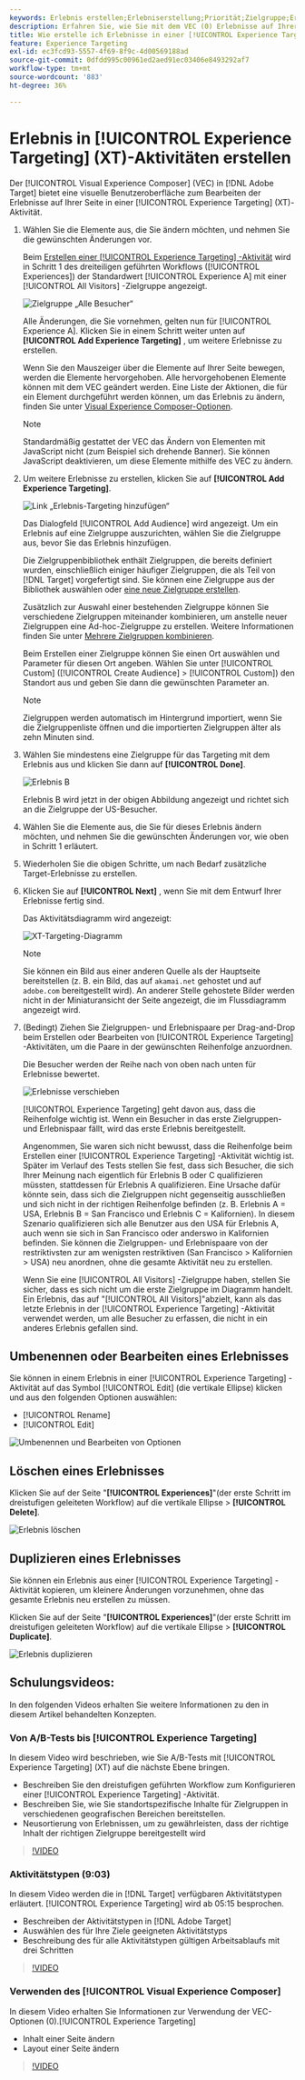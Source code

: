 ```yaml
---
keywords: Erlebnis erstellen;Erlebniserstellung;Priorität;Zielgruppe;Erlebnis;Visual Experience Composer
description: Erfahren Sie, wie Sie mit dem VEC (0) Erlebnisse auf Ihrer Seite in einer [!UICONTROL Experience Targeting] -Aktivität (XT) erstellen und bearbeiten können. [!DNL Adobe Target] [!UICONTROL Visual Experience Composer]
title: Wie erstelle ich Erlebnisse in einer [!UICONTROL Experience Targeting] -Aktivität?
feature: Experience Targeting
exl-id: ec3fcd93-5557-4f69-8f9c-4d00569188ad
source-git-commit: 0dfdd995c00961ed2aed91ec03406e8493292af7
workflow-type: tm+mt
source-wordcount: '883'
ht-degree: 36%

---
```


# Erlebnis in [!UICONTROL Experience Targeting] (XT)-Aktivitäten erstellen

Der [!UICONTROL Visual Experience Composer] (VEC) in [!DNL Adobe Target] bietet eine visuelle Benutzeroberfläche zum Bearbeiten der Erlebnisse auf Ihrer Seite in einer [!UICONTROL Experience Targeting] (XT)-Aktivität.

1. Wählen Sie die Elemente aus, die Sie ändern möchten, und nehmen Sie die gewünschten Änderungen vor.

   Beim [ Erstellen einer [!UICONTROL Experience Targeting] -Aktivität](/help/main/c-activities/t-experience-target/t-xt-create/xt-create.md) wird in Schritt 1 des dreiteiligen geführten Workflows ([!UICONTROL Experiences]) der Standardwert [!UICONTROL Experience A] mit einer [!UICONTROL All Visitors] -Zielgruppe angezeigt.

   ![Zielgruppe „Alle Besucher“](/help/main/c-activities/t-experience-target/t-xt-create/assets/all-visitors.png)

   Alle Änderungen, die Sie vornehmen, gelten nun für [!UICONTROL Experience A]. Klicken Sie in einem Schritt weiter unten auf **[!UICONTROL Add Experience Targeting]** , um weitere Erlebnisse zu erstellen.

   Wenn Sie den Mauszeiger über die Elemente auf Ihrer Seite bewegen, werden die Elemente hervorgehoben. Alle hervorgehobenen Elemente können mit dem VEC geändert werden. Eine Liste der Aktionen, die für ein Element durchgeführt werden können, um das Erlebnis zu ändern, finden Sie unter [Visual Experience Composer-Optionen](/help/main/c-experiences/c-visual-experience-composer/viztarget-options.md).

   >[!NOTE]
   >
   >Standardmäßig gestattet der VEC das Ändern von Elementen mit JavaScript nicht (zum Beispiel sich drehende Banner). Sie können JavaScript deaktivieren, um diese Elemente mithilfe des VEC zu ändern.

1. Um weitere Erlebnisse zu erstellen, klicken Sie auf **[!UICONTROL Add Experience Targeting]**.

   ![Link „Erlebnis-Targeting hinzufügen“](/help/main/c-activities/t-experience-target/t-xt-create/assets/add-experience-targeting.png)

   Das Dialogfeld [!UICONTROL Add Audience] wird angezeigt. Um ein Erlebnis auf eine Zielgruppe auszurichten, wählen Sie die Zielgruppe aus, bevor Sie das Erlebnis hinzufügen.

   Die Zielgruppenbibliothek enthält Zielgruppen, die bereits definiert wurden, einschließlich einiger häufiger Zielgruppen, die als Teil von [!DNL Target] vorgefertigt sind. Sie können eine Zielgruppe aus der Bibliothek auswählen oder [eine neue Zielgruppe erstellen](/help/main/c-target/c-audiences/audiences.md#concept_65BE870D290E412D8BBF557EEA67C271).

   Zusätzlich zur Auswahl einer bestehenden Zielgruppe können Sie verschiedene Zielgruppen miteinander kombinieren, um anstelle neuer Zielgruppen eine Ad-hoc-Zielgruppe zu erstellen. Weitere Informationen finden Sie unter [Mehrere Zielgruppen kombinieren](/help/main/c-target/combining-multiple-audiences.md#concept_A7386F1EA4394BD2AB72399C225981E5).

   Beim Erstellen einer Zielgruppe können Sie einen Ort auswählen und Parameter für diesen Ort angeben. Wählen Sie unter [!UICONTROL Custom] ([!UICONTROL Create Audience] > [!UICONTROL Custom]) den Standort aus und geben Sie dann die gewünschten Parameter an.

   >[!NOTE]
   >
   >Zielgruppen werden automatisch im Hintergrund importiert, wenn Sie die Zielgruppenliste öffnen und die importierten Zielgruppen älter als zehn Minuten sind.

1. Wählen Sie mindestens eine Zielgruppe für das Targeting mit dem Erlebnis aus und klicken Sie dann auf **[!UICONTROL Done]**.

   ![Erlebnis B](/help/main/c-activities/t-experience-target/t-xt-create/assets/experience-b.png)

   Erlebnis B wird jetzt in der obigen Abbildung angezeigt und richtet sich an die Zielgruppe der US-Besucher.

1. Wählen Sie die Elemente aus, die Sie für dieses Erlebnis ändern möchten, und nehmen Sie die gewünschten Änderungen vor, wie oben in Schritt 1 erläutert.

1. Wiederholen Sie die obigen Schritte, um nach Bedarf zusätzliche Target-Erlebnisse zu erstellen.

1. Klicken Sie auf **[!UICONTROL Next]** , wenn Sie mit dem Entwurf Ihrer Erlebnisse fertig sind.

   Das Aktivitätsdiagramm wird angezeigt:

   ![XT-Targeting-Diagramm](/help/main/c-activities/t-experience-target/t-xt-create/assets/xt_diagram-new.png)

   >[!NOTE]
   >
   >Sie können ein Bild aus einer anderen Quelle als der Hauptseite bereitstellen (z. B. ein Bild, das auf `akamai.net` gehostet und auf `adobe.com` bereitgestellt wird). An anderer Stelle gehostete Bilder werden nicht in der Miniaturansicht der Seite angezeigt, die im Flussdiagramm angezeigt wird.

1. (Bedingt) Ziehen Sie Zielgruppen- und Erlebnispaare per Drag-and-Drop beim Erstellen oder Bearbeiten von [!UICONTROL Experience Targeting] -Aktivitäten, um die Paare in der gewünschten Reihenfolge anzuordnen.

   Die Besucher werden der Reihe nach von oben nach unten für Erlebnisse bewertet.

   ![Erlebnisse verschieben](/help/main/c-activities/t-experience-target/t-xt-create/assets/move_experiences-new.png)

   [!UICONTROL Experience Targeting] geht davon aus, dass die Reihenfolge wichtig ist. Wenn ein Besucher in das erste Zielgruppen- und Erlebnispaar fällt, wird das erste Erlebnis bereitgestellt.

   Angenommen, Sie waren sich nicht bewusst, dass die Reihenfolge beim Erstellen einer [!UICONTROL Experience Targeting] -Aktivität wichtig ist. Später im Verlauf des Tests stellen Sie fest, dass sich Besucher, die sich Ihrer Meinung nach eigentlich für Erlebnis B oder C qualifizieren müssten, stattdessen für Erlebnis A qualifizieren. Eine Ursache dafür könnte sein, dass sich die Zielgruppen nicht gegenseitig ausschließen und sich nicht in der richtigen Reihenfolge befinden (z. B. Erlebnis A = USA, Erlebnis B = San Francisco und Erlebnis C = Kalifornien). In diesem Szenario qualifizieren sich alle Benutzer aus den USA für Erlebnis A, auch wenn sie sich in San Francisco oder anderswo in Kalifornien befinden. Sie können die Zielgruppen- und Erlebnispaare von der restriktivsten zur am wenigsten restriktiven (San Francisco > Kalifornien > USA) neu anordnen, ohne die gesamte Aktivität neu zu erstellen.

   Wenn Sie eine [!UICONTROL All Visitors] -Zielgruppe haben, stellen Sie sicher, dass es sich nicht um die erste Zielgruppe im Diagramm handelt. Ein Erlebnis, das auf &quot;[!UICONTROL All Visitors]&quot;abzielt, kann als das letzte Erlebnis in der [!UICONTROL Experience Targeting] -Aktivität verwendet werden, um alle Besucher zu erfassen, die nicht in ein anderes Erlebnis gefallen sind.

## Umbenennen oder Bearbeiten eines Erlebnisses

Sie können in einem Erlebnis in einer [!UICONTROL Experience Targeting] -Aktivität auf das Symbol [!UICONTROL Edit] (die vertikale Ellipse) klicken und aus den folgenden Optionen auswählen:

* [!UICONTROL Rename]
* [!UICONTROL Edit]

![Umbenennen und Bearbeiten von Optionen](/help/main/c-activities/t-experience-target/t-xt-create/assets/experience_edit-new.png)

## Löschen eines Erlebnisses

Klicken Sie auf der Seite &quot;**[!UICONTROL Experiences]**&quot;(der erste Schritt im dreistufigen geleiteten Workflow) auf die vertikale Ellipse > **[!UICONTROL Delete]**.

![Erlebnis löschen](/help/main/c-activities/t-experience-target/t-xt-create/assets/delete-experience.png)

## Duplizieren eines Erlebnisses

Sie können ein Erlebnis aus einer [!UICONTROL Experience Targeting] -Aktivität kopieren, um kleinere Änderungen vorzunehmen, ohne das gesamte Erlebnis neu erstellen zu müssen.

Klicken Sie auf der Seite &quot;**[!UICONTROL Experiences]**&quot;(der erste Schritt im dreistufigen geleiteten Workflow) auf die vertikale Ellipse > **[!UICONTROL Duplicate]**.

![Erlebnis duplizieren](/help/main/c-activities/t-experience-target/t-xt-create/assets/duplicate_experience-new.png)

## Schulungsvideos:

In den folgenden Videos erhalten Sie weitere Informationen zu den in diesem Artikel behandelten Konzepten.

### Von A/B-Tests bis [!UICONTROL Experience Targeting]

In diesem Video wird beschrieben, wie Sie A/B-Tests mit [!UICONTROL Experience Targeting] (XT) auf die nächste Ebene bringen.

* Beschreiben Sie den dreistufigen geführten Workflow zum Konfigurieren einer [!UICONTROL Experience Targeting] -Aktivität.
* Beschreiben Sie, wie Sie standortspezifische Inhalte für Zielgruppen in verschiedenen geografischen Bereichen bereitstellen.
* Neusortierung von Erlebnissen, um zu gewährleisten, dass der richtige Inhalt der richtigen Zielgruppe bereitgestellt wird

>[!VIDEO](https://video.tv.adobe.com/v/22418/)

### Aktivitätstypen (9:03)

In diesem Video werden die in [!DNL Target] verfügbaren Aktivitätstypen erläutert. [!UICONTROL Experience Targeting] wird ab 05:15 besprochen.

* Beschreiben der Aktivitätstypen in [!DNL Adobe Target]
* Auswählen des für Ihre Ziele geeigneten Aktivitätstyps
* Beschreibung des für alle Aktivitätstypen gültigen Arbeitsablaufs mit drei Schritten

>[!VIDEO](https://video.tv.adobe.com/v/17386)

### Verwenden des [!UICONTROL Visual Experience Composer]

In diesem Video erhalten Sie Informationen zur Verwendung der VEC-Optionen (0).[!UICONTROL Experience Targeting]

* Inhalt einer Seite ändern
* Layout einer Seite ändern

>[!VIDEO](https://video.tv.adobe.com/v/17399)
